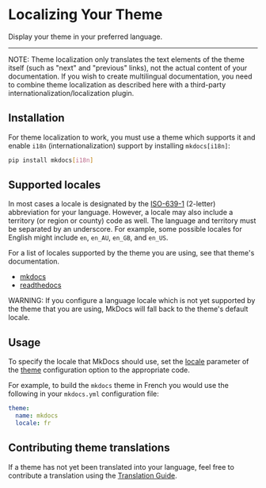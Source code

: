 # Localizing Your Theme

Display your theme in your preferred language.

---

NOTE:
Theme localization only translates the text elements of the theme itself
(such as "next" and "previous" links), not the actual content of your
documentation. If you wish to create multilingual documentation, you need
to combine theme localization as described here with a third-party
internationalization/localization plugin.

## Installation

For theme localization to work, you must use a theme which supports it and
enable `i18n` (internationalization) support by installing `mkdocs[i18n]`:

```bash
pip install mkdocs[i18n]
```

## Supported locales

In most cases a locale is designated by the [ISO-639-1] (2-letter) abbreviation
for your language. However, a locale may also include a territory (or region or
county) code as well. The language and territory must be separated by an
underscore. For example, some possible locales for English might include `en`,
`en_AU`, `en_GB`, and `en_US`.

For a list of locales supported by the theme you are using, see that theme's
documentation.

- [mkdocs](choosing-your-theme.md#mkdocs-locale)
- [readthedocs](choosing-your-theme.md#readthedocs-locale)

WARNING:
If you configure a language locale which is not yet supported by the theme
that you are using, MkDocs will fall back to the theme's default locale.

## Usage

To specify the locale that MkDocs should use, set the [locale]
parameter of the [theme] configuration option to the appropriate code.

For example, to build the `mkdocs` theme in French you would use the following
in your `mkdocs.yml` configuration file:

```yaml
theme:
  name: mkdocs
  locale: fr
```

## Contributing theme translations

If a theme has not yet been translated into your language, feel free to
contribute a translation using the [Translation Guide].

[Translation Guide]: ../dev-guide/translations.md
[locale]: configuration.md#locale
[theme]: configuration.md#theme
[ISO-639-1]: https://en.wikipedia.org/wiki/ISO_639-1
